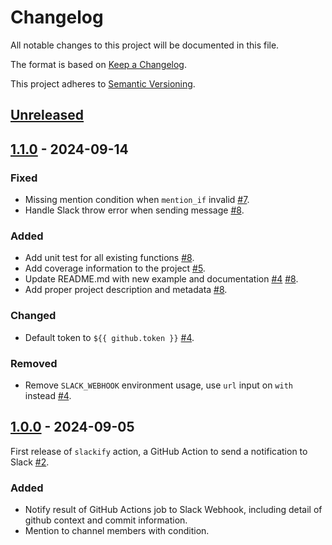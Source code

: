 # Changelog

All notable changes to this project will be documented in this file.

The format is based on [Keep a Changelog](https://keepachangelog.com/en/1.0.0/).

This project adheres to [Semantic Versioning](https://semver.org/spec/v2.0.0.html).

## [Unreleased]

## [1.1.0] - 2024-09-14

### Fixed

- Missing mention condition when `mention_if` invalid  [#7].
- Handle Slack throw error when sending message [#8].

### Added

- Add unit test for all existing functions [#8].
- Add coverage information to the project [#5].
- Update README.md with new example and documentation [#4] [#8].
- Add proper project description and metadata [#8].

### Changed

- Default token to `${{ github.token }}` [#4].

### Removed

- Remove `SLACK_WEBHOOK` environment usage, use `url` input on `with` instead [#4].

## [1.0.0] - 2024-09-05

First release of `slackify` action, a GitHub Action to send a notification to Slack [#2].

### Added

- Notify result of GitHub Actions job to Slack Webhook, including detail of github context and commit information.
- Mention to channel members with condition.

[#8]: https://github.com/ilhamsyahids/slackify/pull/8
[#7]: https://github.com/ilhamsyahids/slackify/pull/7
[#5]: https://github.com/ilhamsyahids/slackify/pull/5
[#4]: https://github.com/ilhamsyahids/slackify/pull/4
[#2]: https://github.com/ilhamsyahids/slackify/pull/2

[Unreleased]: https://github.com/ilhamsyahids/slackify/compare/v1.1.0...HEAD
[1.1.0]: https://github.com/ilhamsyahids/slackify/releases/tag/v1.1.0
[1.0.0]: https://github.com/ilhamsyahids/slackify/releases/tag/v1.0.0
